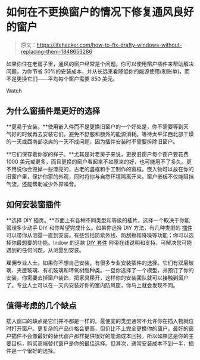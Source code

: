 # 如何在不更换窗户的情况下修复通风良好的窗户

> 原文：<https://lifehacker.com/how-to-fix-drafty-windows-without-replacing-them-1848653286>

如果你住在老房子里，通风的窗户经常是个问题。你可以使用窗户插件来帮助解决问题，为你节省 50%的安装成本，并从长远来看降低你的能源使用(和账单)，而不是更换它们——平均每个窗户需要 850 美元。

Watch

## 为什么窗插件是更好的选择

**更易于安装。**使用嵌入件而不是更换旧窗户的一个好处是，你不需要等到天气好的时候再去安装它们，避免不舒服和额外的能源消耗。等待太平洋西北部干燥的一天或西南部凉爽的一天不成问题，因为插件安装时不需要拆除旧窗户。

**它们保存着你家的样子。**尤其是对老房子来说，更换旧窗户每个窗户要花费 1000 美元或更多，而且更换的窗户看起来不如原来的好，也可能用不了多久。更不用说你会毁掉一些漂亮的，古老的竖框和手工制作的窗框。嵌入物可以放在你的旧窗户里，保护你家的外观，同时将你与自然环境隔离开来。窗户嵌板不仅能阻挡气流，还能帮助减少外界噪音。

## 如何安装窗插件

**选择 DIY 插页。**市面上有各种不同类型和等级的插片。选择一个取决于你能管理多少动手 DIY 和你希望完成什么。如果你选择 DIY 方法，有几种类型的 [插件](https://indowwindows.com/solutions/insulating-drafty-windows/?utm_source=google&utm_medium=cpc&utm_campaign=national_window_inserts&utm_term=window_inserts&utm_keyword=window%20inserts&device=c&utm_source=google&utm_medium=cpc&utm_campaign=national_window_inserts&utm_adgroup=Window%20Inserts&gclid=Cj0KCQjwz7uRBhDRARIsAFqjull4ZwKKHvmE0FncRNZsyb1sm9TsZNZhj_bRoZ2RijyqH1vO5jNgff8aAggAEALw_wcB) 可以带你从测量一直到安装。有些包括防紫外线、防刮擦和降噪等功能；你可以选择你最想要的功能。Indow 的这款 [DIY 套件](https://indowwindows.com/about-indow/care/installation-resources/#measure) 附带在线说明和支持，可解决您可能遇到的任何问题，从测量到安装。

雇佣专业人士。如果你不想自己安装，有很多专业安装插件的选择。它们有双层玻璃、夹层玻璃、有机玻璃和环氧树脂种类。一旦你选择了一个模型，并预订了你的安装，你需要去掉窗户装饰，把家具移开，这样你的安装团队就可以接触到窗户了。专业人士可以在一天内安装好你的室内防风窗，你马上就会发现不同。

## 值得考虑的几个缺点

插入窗口的缺点是它们并不都是一样的。最便宜的类型通常不允许你在插入物就位时打开窗户。更复杂的产品价格会更高，但仍比不上完全更换你的窗户。最好的窗户插件不会像最好的替代窗户那样提供很好的能源成本回报，所以如果这是你的主要目标，购买高端替代窗户是你的最佳选择。但其次，通常安装成本不到一半，插件是一个很好的选择。